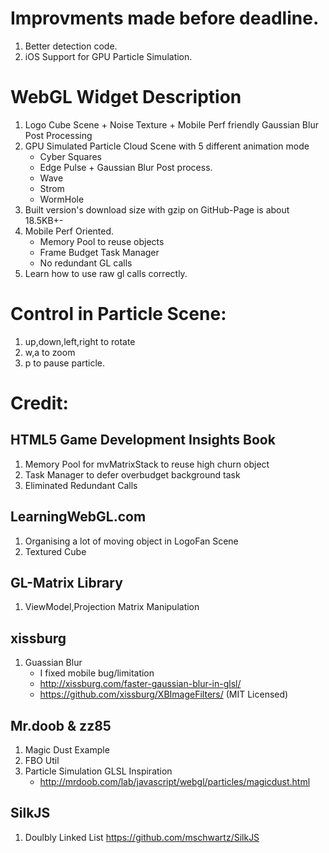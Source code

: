# Improvments made before deadline.
1. Better detection code.
2. iOS Support for GPU Particle Simulation.

# WebGL Widget Description
1. Logo Cube Scene + Noise Texture + Mobile Perf friendly Gaussian Blur Post Processing
2. GPU Simulated Particle Cloud Scene with 5 different animation mode
	* Cyber Squares
	* Edge Pulse + Gaussian Blur Post process.
	* Wave
	* Strom
	* WormHole
3. Built version's download size with gzip on GitHub-Page is about 18.5KB+-
4. Mobile Perf Oriented.
	* Memory Pool to reuse objects
	* Frame Budget Task Manager
	* No redundant GL calls
5. Learn how to use raw gl calls correctly.

# Control in Particle Scene:
1. up,down,left,right to rotate
2. w,a to zoom
3. p to pause particle.


# Credit:

## HTML5 Game Development Insights Book
1. Memory Pool for mvMatrixStack to reuse high churn object
2. Task Manager to defer overbudget background task
3. Eliminated Redundant Calls

## LearningWebGL.com
1. Organising a lot of moving object in LogoFan Scene
2. Textured Cube

## GL-Matrix Library
1. ViewModel,Projection Matrix Manipulation

## xissburg
1. Guassian Blur
	* I fixed mobile bug/limitation
	* http://xissburg.com/faster-gaussian-blur-in-glsl/
	* https://github.com/xissburg/XBImageFilters/ (MIT Licensed)

## Mr.doob & zz85
1. Magic Dust Example
2. FBO Util
3. Particle Simulation GLSL Inspiration
	* http://mrdoob.com/lab/javascript/webgl/particles/magicdust.html


## SilkJS
1. Doulbly Linked List
https://github.com/mschwartz/SilkJS

